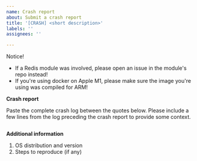 ```yaml
---
name: Crash report
about: Submit a crash report
title: '[CRASH] <short description>'
labels: ''
assignees: ''

---
```


Notice!
- If a Redis module was involved, please open an issue in the module's repo instead!
- If you're using docker on Apple M1, please make sure the image you're using was compiled for ARM!


**Crash report**

Paste the complete crash log between the quotes below. Please include a few lines from the log preceding the crash report to provide some context.

```
```

**Additional information**

1. OS distribution and version
2. Steps to reproduce (if any)
